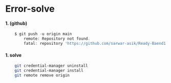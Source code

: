# Error-solve
#### 1. (github)
```js
    $ git push -u origin main
        remote: Repository not found.
        fatal: repository 'https://github.com/sarwar-asik/Ready-Baend1.git/' not found 
```
#### 1. solve 

```bash
    git credential-manager uninstall
    git credential-manager install
    git remote remove origin
```